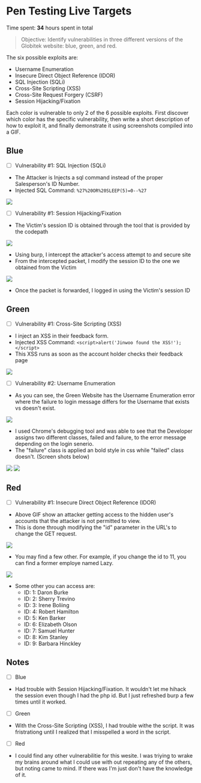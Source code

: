 # Pen Testing Live Targets

Time spent: **34** hours spent in total

> Objective: Identify vulnerabilities in three different versions of the Globitek website: blue, green, and red.

The six possible exploits are:

* Username Enumeration
* Insecure Direct Object Reference (IDOR)
* SQL Injection (SQLi)
* Cross-Site Scripting (XSS)
* Cross-Site Request Forgery (CSRF)
* Session Hijacking/Fixation

Each color is vulnerable to only 2 of the 6 possible exploits. First discover which color has the specific vulnerability, then write a short description of how to exploit it, and finally demonstrate it using screenshots compiled into a GIF.

## Blue

- [ ] Vulnerability #1: SQL Injection (SQLi)

* The Attacker is Injects a sql command instead of the proper Salesperson's ID Number.
* Injected SQL Command: ``%27%20OR%20SLEEP(5)=0--%27``

<img src="2022-11-02 23-56-43.gif">

- [ ] Vulnerability #1: Session Hijacking/Fixation

* The Victim's session ID is obtained through the tool that is provided by the codepath

<img src="2022-11-03 01-21-48_Trim.gif">

* Using burp, I intercept the attacker's access attempt to and secure site
* From the intercepted packet, I modify the session ID to the one we obtained from the Victim

<img src="2022-11-03 01-26-48.gif">

* Once the packet is forwarded, I logged in using the Victim's session ID

## Green

- [ ] Vulnerability #1: Cross-Site Scripting (XSS)

* I inject an XSS in their feedback form.
* Injected XSS Command:
``<script>alert('Jinwoo found the XSS!');</script>``
* This XSS runs as soon as the account holder checks their feedback page

<img src="2022-11-03 00-24-27.gif">

- [ ] Vulnerability #2: Username Enumeration

* As you can see, the Green Website has the Username Enumeration error where the failure to login message differs for the Username that exists vs doesn't exist.

<img src="2022-11-03 00-02-51.gif">

* I used Chrome's debugging tool and was able to see that the Developer assigns two different classes, failed and failure, to the error message depending on the login senerio.
* The "failure" class is applied an bold style in css while "failed" class doesn't. (Screen shots below)

<img src="Screenshot 2022-11-03 001251.png">

<img src="Screenshot 2022-11-03 022628.png">

## Red

- [ ] Vulnerability #1: Insecure Direct Object Reference (IDOR)

* Above GIF show an attacker getting access to the hidden user's accounts that the attacker is not permitted to view.
* This is done through modifying the "id" parameter in the URL's to change the GET request.

<img src="2022-11-03 02-32-34.gif">

* You may find a few other. For example, if you change the id to 11, you can find a former employe named Lazy. 

<img src="Screenshot 2022-11-03 023818.png">

* Some other you can access are: 
  - ID: 1: Daron Burke
  - ID: 2: Sherry Trevino
  - ID: 3: Irene Boliing
  - ID: 4: Robert Hamilton
  - ID: 5: Ken Barker
  - ID: 6: Elizabeth Olson
  - ID: 7: Samuel Hunter
  - ID: 8: Kim Stanley
  - ID: 9: Barbara Hinckley
 
## Notes

- [ ] Blue

* Had trouble with Session Hijacking/Fixation. It wouldn't let me hihack the session even though I had the php id. But I just refreshed burp a few times until it worked.

- [ ] Green

* With the Cross-Site Scripting (XSS), I had trouble withe the script. It was fristrationg until I realized that I misspelled a word in the script.

- [ ] Red

* I could find any other vulnerabilitie for this wesite. I was triying to wrake my brains around what I could use with out repeating any of the others, but noting came to mind. If there was I'm just don't have the knowledge of it.
